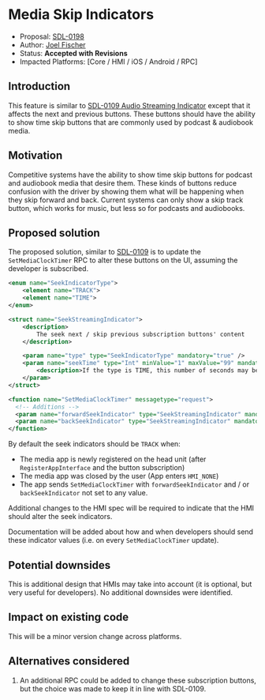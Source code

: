 # Media Skip Indicators

* Proposal: [SDL-0198](0198-media-skip-indicators.md)
* Author: [Joel Fischer](https://github.com/joeljfischer)
* Status: **Accepted with Revisions**
* Impacted Platforms: [Core / HMI / iOS / Android / RPC]

## Introduction
This feature is similar to [SDL-0109 Audio Streaming Indicator](https://github.com/smartdevicelink/sdl_evolution/blob/master/proposals/0109-set-audio-streaming-indicator.md) except that it affects the next and previous buttons. These buttons should have the ability to show time skip buttons that are commonly used by podcast & audiobook media.

## Motivation
Competitive systems have the ability to show time skip buttons for podcast and audiobook media that desire them. These kinds of buttons reduce confusion with the driver by showing them what will be happening when they skip forward and back. Current systems can only show a skip track button, which works for music, but less so for podcasts and audiobooks.

## Proposed solution
The proposed solution, similar to [SDL-0109](https://github.com/smartdevicelink/sdl_evolution/blob/master/proposals/0109-set-audio-streaming-indicator.md) is to update
the `SetMediaClockTimer` RPC to alter these buttons on the UI, assuming the developer is subscribed.

```xml
<enum name="SeekIndicatorType">
    <element name="TRACK">
    <element name="TIME">
</enum>

<struct name="SeekStreamingIndicator">
    <description>
        The seek next / skip previous subscription buttons' content
    </description> 

    <param name="type" type="SeekIndicatorType" mandatory="true" />
    <param name="seekTime" type="Int" minValue="1" maxValue="99" mandatory="false">
        <description>If the type is TIME, this number of seconds may be present alongside the skip indicator. It will indicate the number of seconds that the currently playing media will skip forward or backward.</description>
    </param>
</struct>

<function name="SetMediaClockTimer" messagetype="request">
  <!-- Additions -->
  <param name="forwardSeekIndicator" type="SeekStreamingIndicator" mandatory="false" />
  <param name="backSeekIndicator" type="SeekStreamingIndicator" mandatory="false" />
</function>
```

By default the seek indicators should be `TRACK` when:

* The media app is newly registered on the head unit (after `RegisterAppInterface` and the button subscription)
* The media app was closed by the user (App enters `HMI_NONE`)
* The app sends `SetMediaClockTimer` with `forwardSeekIndicator` and / or `backSeekIndicator` not set to any value.

Additional changes to the HMI spec will be required to indicate that the HMI should alter the seek indicators.

Documentation will be added about how and when developers should send these indicator values (i.e. on every `SetMediaClockTimer` update).

## Potential downsides
This is additional design that HMIs may take into account (it is optional, but very useful for developers). No additional downsides were identified.

## Impact on existing code
This will be a minor version change across platforms.

## Alternatives considered
1. An additional RPC could be added to change these subscription buttons, but the choice was made to keep it in line with SDL-0109.
